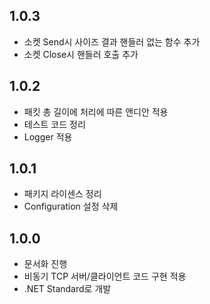 ﻿## 1.0.3

- 소켓 Send시 사이즈 결과 핸들러 없는 함수 추가
- 소켓 Close시 핸들러 호출 추가

## 1.0.2

- 패킷 총 길이에 처리에 따른 앤디안 적용
- 테스트 코드 정리
- Logger 적용

## 1.0.1

- 패키지 라이센스 정리
- Configuration 설정 삭제

## 1.0.0

- 문서화 진행
- 비동기 TCP 서버/클라이언트 코드 구현 적용
- .NET Standard로 개발
